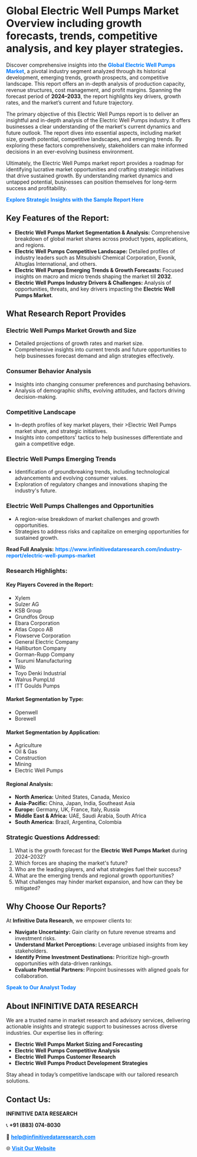 <h1>Global Electric Well Pumps Market Overview including growth forecasts, trends, competitive analysis, and key player strategies.</h1>
<p>
Discover comprehensive insights into the 
<a href="https://www.infinitivedataresearch.com/industry-report/electric-well-pumps-market" rel="dofollow" style="color: #007BFF; text-decoration: none;"><strong>Global Electric Well Pumps Market</strong></a>, a pivotal industry segment analyzed through its historical development, emerging trends, growth prospects, and competitive landscape. This report offers an in-depth analysis of production capacity, revenue structures, cost management, and profit margins. Spanning the forecast period of <strong>2024–2033</strong>, the report highlights key drivers, growth rates, and the market’s current and future trajectory.
</p>
<p>
The primary objective of this Electric Well Pumps report is to deliver an insightful and in-depth analysis of the Electric Well Pumps industry. It offers businesses a clear understanding of the market's current dynamics and future outlook. The report dives into essential aspects, including market size, growth potential, competitive landscapes, and emerging trends. By exploring these factors comprehensively, stakeholders can make informed decisions in an ever-evolving business environment.
</p>
<p>
Ultimately, the Electric Well Pumps market report provides a roadmap for identifying lucrative market opportunities and crafting strategic initiatives that drive sustained growth. By understanding market dynamics and untapped potential, businesses can position themselves for long-term success and profitability.
</p>
<p>
<a href="https://www.infinitivedataresearch.com/request-sample/reportId=111508" style="color: #007BFF; text-decoration: none;"><strong>Explore Strategic Insights with the Sample Report Here</strong></a>
</p>

<h2>Key Features of the Report:</h2>
<ul>
<li><strong>Electric Well Pumps Market Segmentation & Analysis:</strong> Comprehensive breakdown of global market shares across product types, applications, and regions.</li>
<li><strong>Electric Well Pumps Competitive Landscape:</strong> Detailed profiles of industry leaders such as Mitsubishi Chemical Corporation, Evonik, Altuglas International, and others.</li>
<li><strong>Electric Well Pumps Emerging Trends & Growth Forecasts:</strong> Focused insights on macro and micro trends shaping the market till <strong>2032</strong>.</li>
<li><strong>Electric Well Pumps Industry Drivers & Challenges:</strong> Analysis of opportunities, threats, and key drivers impacting the <strong>Electric Well Pumps Market</strong>.</li>
</ul>

<h2>What Research Report Provides</h2>
<h3>Electric Well Pumps Market Growth and Size</h3>
<ul>
<li>Detailed projections of growth rates and market size.</li>
<li>Comprehensive insights into current trends and future opportunities to help businesses forecast demand and align strategies effectively.</li>
</ul>

<h3>Consumer Behavior Analysis</h3>
<ul>
<li>Insights into changing consumer preferences and purchasing behaviors.</li>
<li>Analysis of demographic shifts, evolving attitudes, and factors driving decision-making.</li>
</ul>

<h3>Competitive Landscape</h3>
<ul>
<li>In-depth profiles of key market players, their >Electric Well Pumps market share, and strategic initiatives.</li>
<li>Insights into competitors' tactics to help businesses differentiate and gain a competitive edge.</li>
</ul>

<h3>Electric Well Pumps Emerging Trends</h3>
<ul>
<li>Identification of groundbreaking trends, including technological advancements and evolving consumer values.</li>
<li>Exploration of regulatory changes and innovations shaping the industry's future.</li>
</ul>

<h3>Electric Well Pumps Challenges and Opportunities</h3>
<ul>
<li>A region-wise breakdown of market challenges and growth opportunities.</li>
<li>Strategies to address risks and capitalize on emerging opportunities for sustained growth.</li>
</ul>
<p><strong>Read Full Analysis:</strong> <a href="https://www.infinitivedataresearch.com/industry-report/electric-well-pumps-market" rel="dofollow" style="color: #007BFF; text-decoration: none;"><strong>https://www.infinitivedataresearch.com/industry-report/electric-well-pumps-market</strong></a></p>
<h3>Research Highlights:</h3>
<h4>Key Players Covered in the Report:</h4>
<ul><li>Xylem</li><li>Sulzer AG</li><li>KSB Group</li><li>Grundfos Group</li><li>Ebara Corporation</li><li>Atlas Copco AB</li><li>Flowserve Corporation</li><li>General Electric Company</li><li>Halliburton Company</li><li>Gorman-Rupp Company</li><li>Tsurumi Manufacturing</li><li>Wilo</li><li>Toyo Denki Industrial</li><li>Walrus PumpLtd</li><li>ITT Goulds Pumps</li></ul>
<h4>Market Segmentation by Type:</h4>
<ul><li>Openwell</li><li>Borewell</li></ul>
<h4>Market Segmentation by Application:</h4>
<ul><li>Agriculture</li><li>Oil &amp; Gas</li><li>Construction</li><li>Mining</li><li>Electric Well Pumps</li></ul>

<h4>Regional Analysis:</h4>
<ul>
<li><strong>North America:</strong> United States, Canada, Mexico</li>
<li><strong>Asia-Pacific:</strong> China, Japan, India, Southeast Asia</li>
<li><strong>Europe:</strong> Germany, UK, France, Italy, Russia</li>
<li><strong>Middle East & Africa:</strong> UAE, Saudi Arabia, South Africa</li>
<li><strong>South America:</strong> Brazil, Argentina, Colombia</li>
</ul>

<h3>Strategic Questions Addressed:</h3>
<ol>
<li>What is the growth forecast for the <strong>Electric Well Pumps Market</strong> during 2024–2032?</li>
<li>Which forces are shaping the market's future?</li>
<li>Who are the leading players, and what strategies fuel their success?</li>
<li>What are the emerging trends and regional growth opportunities?</li>
<li>What challenges may hinder market expansion, and how can they be mitigated?</li>
</ol>

<h2>Why Choose Our Reports?</h2>
<p>At <strong>Infinitive Data Research</strong>, we empower clients to:</p>
<ul>
<li><strong>Navigate Uncertainty:</strong> Gain clarity on future revenue streams and investment risks.</li>
<li><strong>Understand Market Perceptions:</strong> Leverage unbiased insights from key stakeholders.</li>
<li><strong>Identify Prime Investment Destinations:</strong> Prioritize high-growth opportunities with data-driven rankings.</li>
<li><strong>Evaluate Potential Partners:</strong> Pinpoint businesses with aligned goals for collaboration.</li>
</ul>
<p><a href="https://www.infinitivedataresearch.com/industry-report/electric-well-pumps-market" rel="dofollow" style="color: #007BFF; text-decoration: none;"><strong>Speak to Our Analyst Today</strong></a></p>

<h2>About INFINITIVE DATA RESEARCH</h2>
<p>We are a trusted name in market research and advisory services, delivering actionable insights and strategic support to businesses across diverse industries. Our expertise lies in offering:</p>
<ul>
<li><strong>Electric Well Pumps Market Sizing and Forecasting</strong></li>
<li><strong>Electric Well Pumps Competitive Analysis</strong></li>
<li><strong>Electric Well Pumps Customer Research</strong></li>
<li><strong>Electric Well Pumps Product Development Strategies</strong></li>
</ul>
<p>Stay ahead in today’s competitive landscape with our tailored research solutions.</p>

<h2>Contact Us:</h2>
<p><strong>INFINITIVE DATA RESEARCH</strong></p>
<p>📞 <strong>+91 (883) 074-8030</strong></p>
<p>📧 <strong><a href="mailto:help@infinitivedataresearch.com" style="color: #007BFF;">help@infinitivedataresearch.com</a></strong></p>
<p>🌐 <strong><a href="https://www.infinitivedataresearch.com" rel="dofollow" style="color: #007BFF;">Visit Our Website</a></strong></p>